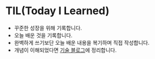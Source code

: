 # TIL(Today I Learned)

- 꾸준한 성장을 위해 기록합니다.
- 오늘 배운 것을 기록합니다.
- 완벽하게 쓰기보단 오늘 배운 내용을 복기하며 직접 작성합니다.
- 개념이 이해되었다면 [기술 블로그](https://mrho.tistory.com/)에 정리합니다.